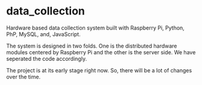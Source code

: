 # data_collection
Hardware based data collection system built with Raspberry Pi, Python, PhP, MySQL, and, JavaScript. 

The system is designed in two folds. One is the distributed hardware modules centered by Raspberry Pi and the other is the server side. We have seperated the code accordingly. 

The project is at its early stage right now. So, there will be a lot of changes over the time.    
